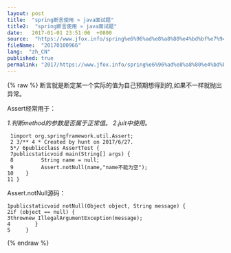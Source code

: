 ```yaml
---
layout: post
title:  "spring断言使用 » java面试题"
title2:  "spring断言使用 » java面试题"
date:   2017-01-01 23:51:06  +0800
source:  "https://www.jfox.info/spring%e6%96%ad%e8%a8%80%e4%bd%bf%e7%94%a8.html"
fileName:  "20170100966"
lang:  "zh_CN"
published: true
permalink: "2017/https://www.jfox.info/spring%e6%96%ad%e8%a8%80%e4%bd%bf%e7%94%a8.html"
---
```

{% raw %}
断言就是断定某一个实际的值为自己预期想得到的,如果不一样就抛出异常。

Assert经常用于：

*1.判断method的参数是否属于正常值。
2.juit中使用。*

     1import org.springframework.util.Assert;
     2 3/** 4 * Created by hunt on 2017/6/27.
     5*/ 6publicclass AssertTest {
     7publicstaticvoid main(String[] args) {
     8         String name = null;
     9         Assert.notNull(name,"name不能为空");
    10    }
    11 }

Assert.notNull源码：

    1publicstaticvoid notNull(Object object, String message) {
    2if (object == null) {
    3thrownew IllegalArgumentException(message);
    4        }
    5     }
{% endraw %}